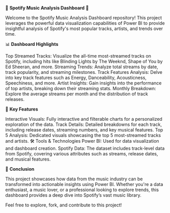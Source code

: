 🎵 **Spotify Music Analysis Dashboard** 🎵

Welcome to the Spotify Music Analysis Dashboard repository! This project leverages the powerful data visualization capabilities of Power BI to provide insightful analysis of Spotify's most popular tracks, artists, and trends over time.

📊 **Dashboard Highlights**

Top Streamed Tracks: Visualize the all-time most-streamed tracks on Spotify, including hits like Blinding Lights by The Weeknd, Shape of You by Ed Sheeran, and more.
Streaming Trends: Analyze total streams by date, track popularity, and streaming milestones.
Track Features Analysis: Delve into key track features such as Energy, Danceability, Acousticness, Speechiness, and more.
Artist Insights: Gain insights into the performance of top artists, breaking down their streaming stats.
Monthly Breakdown: Explore the average streams per month and the distribution of track releases.

🚀 **Key Features**

Interactive Visuals: Fully interactive and filterable charts for a personalized exploration of the data.
Track Details: Detailed breakdowns for each track, including release dates, streaming numbers, and key musical features.
Top 5 Analysis: Dedicated visuals showcasing the top 5 most-streamed tracks and artists.
🛠️ Tools & Technologies
Power BI: Used for data visualization and dashboard creation.
Spotify Data: The dataset includes track-level data from Spotify, covering various attributes such as streams, release dates, and musical features.

🎯 **Conclusion**

This project showcases how data from the music industry can be transformed into actionable insights using Power BI. Whether you're a data enthusiast, a music lover, or a professional looking to explore trends, this dashboard provides a deep dive into Spotify’s vast music library.

Feel free to explore, fork, and contribute to this project!
